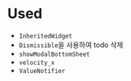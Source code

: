 # Used

- `InheritedWidget`
- `Dismissible`을 사용하여 todo 삭제
- `showModalBottomSheet`
- `velocity_x`
- `ValueNotifier`